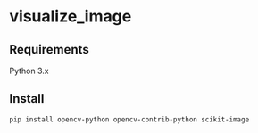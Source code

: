 # visualize_image

## Requirements
Python 3.x  

## Install
```bash
pip install opencv-python opencv-contrib-python scikit-image
```